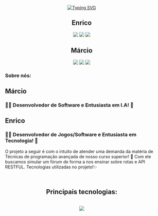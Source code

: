 <div align="center" style="text-align: center;">
  <a href="https://git.io/typing-svg">
    <img src="https://readme-typing-svg.herokuapp.com/?center=true&vCenter=true&color=ffffff&lines=Olá,%20+somos++Enrico+e+Márcio;Seja+muito+bem+vindo!+:)" alt="Typing SVG">
  </a>
</div>

<div align="center">
  <h2>Enrico</h2>
  <a href="https://www.instagram.com/catalyst_ste/" target="_blank"><img src="https://img.shields.io/badge/-Instagram-%23E4405F?style=for-the-badge&logo=instagram&logoColor=white" target="_blank"></a>
  <a href = "mailto:enrico.depaulameira@gmail.com"><img src="https://img.shields.io/badge/-Gmail-%23333?style=for-the-badge&logo=gmail&logoColor=white" target="_blank"></a>
  <a href="https://www.linkedin.com/in/enrico-meira-de-paula/" target="_blank"><img src="https://img.shields.io/badge/-LinkedIn-%230077B5?style=for-the-badge&logo=linkedin&logoColor=white" target="_blank"></a>
<br>
<h2>Márcio</h2>
  <a href="https://www.instagram.com/015marcio_/" target="_blank"><img src="https://img.shields.io/badge/-Instagram-%23E4405F?style=for-the-badge&logo=instagram&logoColor=white" target="_blank"></a>
  <a href = "mailto:marciotorres04@gmail.com"><img src="https://img.shields.io/badge/-Gmail-%23333?style=for-the-badge&logo=gmail&logoColor=white" target="_blank"></a>
  <a href="https://www.linkedin.com/in/marcio-torres-4b5295239/" target="_blank"><img src="https://img.shields.io/badge/-LinkedIn-%230077B5?style=for-the-badge&logo=linkedin&logoColor=white" target="_blank"></a>     
</div>

<div>
  <h3>Sobre nós:</h3>
    <h2>Márcio</h2>
    <h3>👨‍💻 Desenvolvedor de Software e Entusiasta em I.A! 👾</h3>
    <h2>Enrico</h2>
    <h3>👨‍💻 Desenvolvedor de Jogos/Software e Entusiasta em Tecnologia! 👾</h3>
    
<p>
    O projeto a seguir é com o intuito de atender uma demanda da matéria de Técnicas de programação avançada de nosso curso superior!
    🚀 Com ele buscamos simular um fórum de forma a nos ensinar sobre rotas e API RESTFUL.
    Tecnologias utilizadas no projeto!✨
  </p>
</div>

<br>

<h2 align="center">Principais tecnologias:</h2>
</br>
<div align="center">
      <img src="https://skillicons.dev/icons?i=git,css,laravel,php,html"/>
      <br>
</div>

<br> </br>
